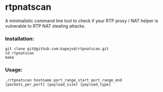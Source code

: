 # rtpnatscan
A minimalistic command line tool to check if your RTP proxy / NAT helper is vulnerable to RTP NAT stealing attacks.

### Installation:
```
git clone git@github.com:kapejod/rtpnatscan.git
cd rtpnatscan
make
```

### Usage:
```
./rtpnatscan hostname port_range_start port_range_end [packets_per_port] [payload_size] [payload_type]
```
